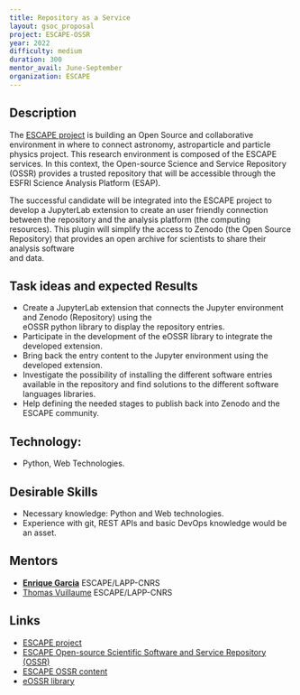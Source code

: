 ```yaml
---
title: Repository as a Service
layout: gsoc_proposal
project: ESCAPE-OSSR
year: 2022
difficulty: medium
duration: 300
mentor_avail: June-September
organization: ESCAPE
---
```


## Description

The [ESCAPE project](https://projectescape.eu/) is building an Open Source and collaborative 
environment in where to connect astronomy, astroparticle and particle physics project. This 
research environment is composed of the ESCAPE services. In this context, the Open-source 
Science and Service Repository (OSSR) provides a trusted repository that will be accessible 
through the ESFRI Science Analysis Platform (ESAP).

The successful candidate will be integrated into the ESCAPE project to develop a JupyterLab 
extension to create an user friendly connection between the repository and the analysis platform 
(the computing resources). This plugin will simplify the access to Zenodo (the Open Source 
Repository) that provides an open archive for scientists to share their analysis software  
and data.
 

## Task ideas and expected Results

* Create a JupyterLab extension that connects the Jupyter environment and Zenodo (Repository) using the  
eOSSR python library to display the repository entries.
* Participate in the development of the eOSSR library to integrate the developed extension. 
* Bring back the entry content to the Jupyter environment using the developed extension.
* Investigate the possibility of installing the different software entries available in the repository 
and find solutions to the different software languages libraries.
* Help defining the needed stages to publish back into Zenodo and the ESCAPE community.


## Technology:
 * Python, Web Technologies.

## Desirable Skills
 * Necessary knowledge: Python and Web technologies.
 * Experience with git, REST APIs and basic DevOps knowledge would be an asset.

## Mentors
 * **[Enrique Garcia](mailto:garcia@lapp.in2p3.fr)** ESCAPE/LAPP-CNRS
 * [Thomas Vuillaume](mailto:vuillaume@lapp.in2p3.fr) ESCAPE/LAPP-CNRS

## Links
 * [ESCAPE project](https://projectescape.eu/about-us)
 * [ESCAPE Open-source Scientific Software and Service Repository (OSSR)](http://purl.org/escape/ossr)
 * [ESCAPE OSSR content](https://zenodo.org/communities/escape2020)
 * [eOSSR library](https://gitlab.in2p3.fr/escape2020/wp3/eossr/)